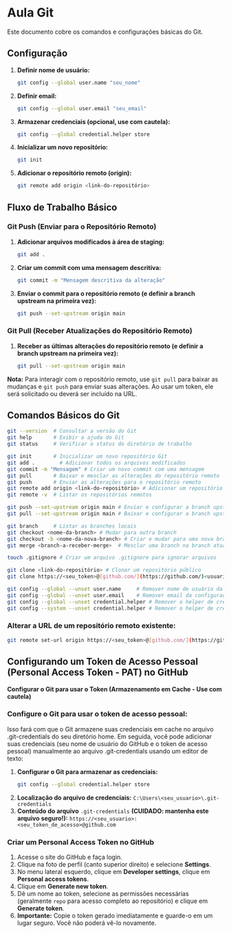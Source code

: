 # Aula Git

Este documento cobre os comandos e configurações básicas do Git.

## Configuração

1.  **Definir nome de usuário:**
    ```bash
    git config --global user.name "seu_nome"
    ```
2.  **Definir email:**
    ```bash
    git config --global user.email "seu_email"
    ```
3.  **Armazenar credenciais (opcional, use com cautela):**
    ```bash
    git config --global credential.helper store
    ```
4.  **Inicializar um novo repositório:**
    ```bash
    git init
    ```
5.  **Adicionar o repositório remoto (origin):**
    ```bash
    git remote add origin <link-do-repositório>
    ```

## Fluxo de Trabalho Básico

### Git Push (Enviar para o Repositório Remoto)

1.  **Adicionar arquivos modificados à área de staging:**
    ```bash
    git add . 
    ```
2.  **Criar um commit com uma mensagem descritiva:**
    ```bash
    git commit -m "Mensagem descritiva da alteração"
    ```
3.  **Enviar o commit para o repositório remoto (e definir a branch upstream na primeira vez):**
    ```bash
    git push --set-upstream origin main
    ```

### Git Pull (Receber Atualizações do Repositório Remoto)

1.  **Receber as últimas alterações do repositório remoto (e definir a branch upstream na primeira vez):**
    ```bash
    git pull --set-upstream origin main
    ```

**Nota:** Para interagir com o repositório remoto, use `git pull` para baixar as mudanças e `git push` para enviar suas alterações. Ao usar um token, ele será solicitado ou deverá ser incluído na URL.

## Comandos Básicos do Git

```bash
git --version  # Consultar a versão do Git
git help       # Exibir a ajuda do Git
git status     # Verificar o status do diretório de trabalho

git init       # Inicializar um novo repositório Git
git add .        # Adicionar todos os arquivos modificados
git commit -m "Mensagem" # Criar um novo commit com uma mensagem
git pull       # Baixar e mesclar as alterações do repositório remoto
git push       # Enviar as alterações para o repositório remoto
git remote add origin <link-do-repositório> # Adicionar um repositório remoto
git remote -v  # Listar os repositórios remotos

git push --set-upstream origin main # Enviar e configurar a branch upstream
git pull --set-upstream origin main # Baixar e configurar a branch upstream

git branch     # Listar as branches locais
git checkout <nome-da-branch> # Mudar para outra branch
git checkout -b <nome-da-nova-branch> # Criar e mudar para uma nova branch
git merge <branch-a-receber-merge>  # Mesclar uma branch na branch atual

touch .gitignore # Criar um arquivo .gitignore para ignorar arquivos

git clone <link-do-repositório> # Clonar um repositório público
git clone https://<seu_token>@[github.com/](https://github.com/)<usuario>/<repositorio>.git # Clonar um repositório privado

git config --global --unset user.name     # Remover nome de usuário da configuração global
git config --global --unset user.email    # Remover email da configuração global
git config --global --unset credential.helper # Remover o helper de credenciais global
git config --system --unset credential.helper # Remover o helper de credenciais do sistema
```

### Alterar a URL de um repositório remoto existente:
```bash
git remote set-url origin https://<seu_token>@[github.com/](https://github.com/)<seu_usuario>/<seu_repositorio>.git
```

## Configurando um Token de Acesso Pessoal (Personal Access Token - PAT) no GitHub

**Configurar o Git para usar o Token (Armazenamento em Cache - Use com cautela)**

### Configure o Git para usar o token de acesso pessoal:
Isso fará com que o Git armazene suas credenciais em cache no arquivo .git-credentials do seu diretório home. Em seguida, você pode adicionar suas credenciais (seu nome de usuário do GitHub e o token de acesso pessoal) manualmente ao arquivo .git-credentials usando um editor de texto:
1.  **Configurar o Git para armazenar as credenciais:**
    ```bash
    git config --global credential.helper store
    ```
2.  **Localização do arquivo de credenciais:** ``C:\Users\<seu_usuario>\.git-credentials``
3.  **Conteúdo do arquivo** ``.git-credentials`` **(CUIDADO: mantenha este arquivo seguro!):**
    ``https://<seu_usuario>:<seu_token_de_acesso>@github.com``

### Criar um Personal Access Token no GitHub
 1. Acesse o site do GitHub e faça login.
 2. Clique na foto de perfil (canto superior direito) e selecione **Settings**.
 3. No menu lateral esquerdo, clique em **Developer settings**, clique em **Personal access tokens**.
 4. Clique em **Generate new token**.
 5. Dê um nome ao token, selecione as permissões necessárias (geralmente ``repo`` para acesso completo ao repositório) e clique em **Generate token**.
 6. **Importante:** Copie o token gerado imediatamente e guarde-o em um lugar seguro. Você não poderá vê-lo novamente.